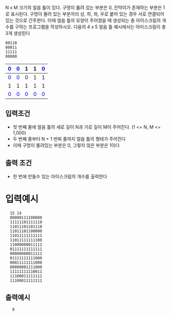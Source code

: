 N x M 크기의 얼음 틀이 있다. 구멍이 뚫려 있는 부분은 0, 칸막이가 존재하는 부분은 1로 표시된다.
구멍이 뚤려 있는 부분끼리 상, 하, 좌, 우로 붙어 있는 경우 서로 연결되어 있는 것으로 간주한다.
이때 얼음 틀의 모양이 주어졌을 때 생성되는 총 아이스크림의 개수를 구하는 프로그램을 작성하시오.
다음의 4 x 5 얼음 틀 예시에서는 아이스크림이 총 3개 생성된다

~~~
00110
00011
11111
00000
~~~

|   <span style="color:blue">0</span>    |            <span style="color:blue">0</span>             |                 1                 |                 1                 | <span style="color:blue">0</span> |
|:--------------------------------------:|:--------------------------------------------------------:|:---------------------------------:|:---------------------------------:|:---------------------------------:|
|   <span style="color:blue">0</span>    |            <span style="color:blue">0</span>             |                 0                 |                 1                 |                 1                 |
|                   1                    |                            1                             |                 1                 |                 1                 |                 1                 |
|   <span style="color:blue">0</span>    |                <span style="color:blue">0</span>         | <span style="color:blue">0</span> | <span style="color:blue">0</span> | <span style="color:blue">0</span> |

## 입력조건
- 첫 번째 줄에 얼음 틀의 세로 길이 N과 가로 길이 M이 주어진다. (1 <= N, M <= 1,000)
- 두 번째 줄부터 N + 1 번찌 줄까지 얼음 틀의 형태가 주어진다
- 이때 구멍이 뚤려있는 부분은 0, 그렇지 않은 부분은 1이다

## 출력 조건
- 한 번에 만들수 있는 아이스크림의 개수를 출력한다
 
# 입력예시
 ~~~
   15 14
   00000111100000
   11111101111110
   11011101101110
   11011101100000
   11011111111111
   11011111111100
   11000000011111
   01111111111111
   00000000011111
   01111111111000
   00011111111000
   00000001111000
   11111111110011
   11100011111111
   11100011111111
~~~

## 출력예시

```
   8
```